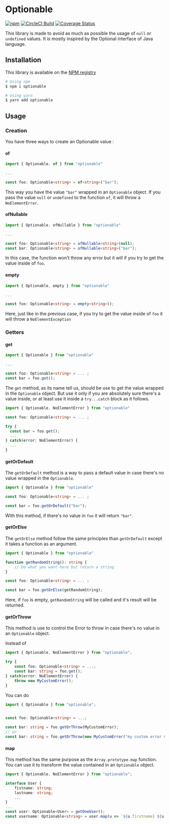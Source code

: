 # Optionable

[![npm](https://img.shields.io/npm/v/optionable)](https://www.npmjs.com/package/optionable)
[![CircleCI Build](https://img.shields.io/circleci/build/github/tholander/optionable)](https://circleci.com/gh/tholander/optionable)
[![Coverage Status](https://coveralls.io/repos/github/tholander/optionable/badge.svg)](https://coveralls.io/github/tholander/optionable)


This library is made to avoid as much as possible the usage of `null` or `undefined` values. It is mostly inspired by the Optional interface of Java language.

## Installation
This library is available on the [NPM registry](https://www.npmjs.com/package/optionable)
```bash
# Using npm
$ npm i optionable

# Using yarn
$ yarn add optionable
```
## Usage
### Creation
You have three ways to create an Optionable value :

#### of

```typescript
import { Optionable, of } from "optionable"

...

const foo: Optionable<string> = of<string>("bar");
```
This way you have the value `"bar"` wrapped in an `Optionable` object. If you pass the value `null` or `undefined` to the function `of`, it will throw a `NoElementError`.

#### ofNullable

```typescript
import { Optionable, ofNullable } from "optionable"

...

const foo: Optionable<string> = ofNullable<string>(null);
const bar: Optionable<string> = ofNullable<string>("bar");
```
In this case, the function won't throw any error but it will if you try to get the value inside of `foo`.

#### empty
```typescript
import { Optionable, empty } from "optionable"

...

const foo: Optionable<string> = empty<string>();
```
Here, just like in the previous case, if you try to get the value inside of `foo` it will throw a `NoElementException`


### Getters
#### get
```typescript
import { Optionable } from "optionable"

...

const foo: Optionable<string> = ... ;
const bar = foo.get();
```
The `get` method, as its name tell us, should be use to get the value wrapped in the `Optionable` object. But use it only if you are absolutely sure there's a value inside, or at least use it inside a `try...catch` block as it follows.

```typescript
import { Optionable, NoElementError } from "optionable"

const foo: Optionable<string> = ... ;

try {
  const bar = foo.get();
  ...
} catch(error: NoElementError) {
  ...
}
```
#### getOrDefault
The `getOrDefault` method is a way to pass a default value in case there's no value wrapped in the `Optionable`.

```typescript
import { Optionable } from "optionable"

const foo: Optionable<string> = ... ;

const bar = foo.getOrDefault("bar");
```
With this method, if there's no value in `foo` it will return `"bar"`.

#### getOrElse
The `getOrElse` method follow the same principles than `getOrDefault` except it takes a function as an argument.

```typescript
import { Optionable } from "optionable"

function getRandomString(): string {
    // Do what you want here but return a string
}

const foo: Optionable<string> = ... ;

const bar = foo.getOrElse(getRandomString);
```
Here, if `foo` is empty, `getRandomString` will be called and it's result will be returned.

#### getOrThrow
This method is use to control the Error to throw in case there's no value in an `Optionable` object.

Instead of 
```typescript
import { Optionable, NoElementError } from "optionable";

try {
    const foo: Optionable<string> = ...;
    const bar: string = foo.get();
} catch(error: NoElementError) {
    throw new MyCustomError();
}
```
You can do 
```typescript
import { Optionable } from "optionable";


const foo: Optionable<string> = ...;

const bar: string = foo.getOrThrow(MyCustomError);
// or
const bar: string = foo.getOrThrow(new MyCustomError("my custom error message"));
```

#### map
This method has the same purpose as the `Array.prototype.map` function. You can use it to transform the value contained in an `Optionable` object.

```typescript
import { Optionable, NoElementError } from "optionable";

interface User {
    fistname: string;
    lastname: string;
    ...
}
...
const user: Optionable<User> = getOneUser();
const username: Optionable<string> = user.map(u => `${u.firstname} ${u.lastname.toUpperCase()}`);
```